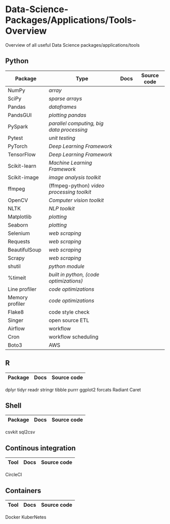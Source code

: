 # Data-Science-Packages/Applications/Tools-Overview
Overview of all useful Data Science packages/applications/tools

<h2>Python</h2>

**Package** | **Type** | **Docs** | **Source code**
--- |  --- | --- | ---
NumPy|  _array_ |
SciPy| _sparse arrays_ |
Pandas| _dataframes_ |
PandsGUI| _plotting pandas_ |
PySpark| _parallel computing, big data processing_ |
Pytest| _unit testing_ |
PyTorch| _Deep Learning Framework_ |
TensorFlow| _Deep Learning Framework_ |
Scikit-learn| _Machine Learning Framework_ |
Scikit-image| _image analysis toolkit_ |
ffmpeg| (ffmpeg-python) _video processing toolkit_ |
OpenCV| _Computer vision toolkit_ |
NLTK| _NLP toolkit_ |
Matplotlib|  _plotting_ |
Seaborn| _plotting_ |
Selenium| _web scraping_ |
Requests| _web scraping_ |
BeautifulSoup| _web scraping_ |
Scrapy| _web scraping_ |
shutil| _python module_ |
%timeit| _built in python, (code optimizations)_ |
Line profiler| _code optimizations_ |
Memory profiler| _code optimizations_ |
Flake8| code style check |
Singer| open source ETL |
Airflow| workflow |
Cron| workflow scheduling | 
Boto3| AWS |

<h2>R</h2>

**Package**  | **Docs** | **Source code**
--- | --- | ---
dplyr
tidyr
readr
stringr
tibble
purrr
ggplot2
forcats
Radiant
Caret


<h2>Shell</h2>

**Package**  | **Docs** | **Source code**
--- | --- | ---
csvkit
sql2csv

<h2>Continous integration</h2>

**Tool**  | **Docs** | **Source code**
--- | --- | ---
CircleCI


<h2>Containers</h2>

**Tool**  | **Docs** | **Source code**
--- | --- | ---
Docker
KuberNetes
